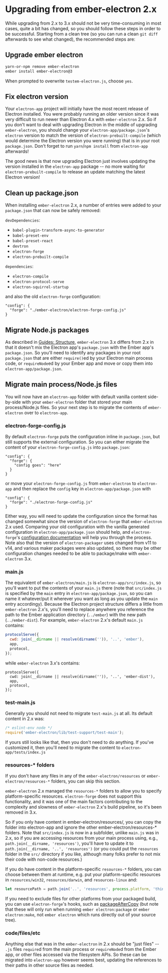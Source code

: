 # Upgrading from ember-electron 2.x

While upgrading from 2.x to 3.x should not be very time-consuming in most cases, quite a bit has changed, so you should follow these steps in order to be successful. Starting from a clean tree (so you can run a clean `git diff` afterwards to see what changed), the recommended steps are:

## Upgrade ember electron

```sh
yarn-or-npm remove ember-electron
ember install ember-electron@3
```

When prompted to overwrite `testem-electron.js`, choose `yes`.

## Fix electron version

Your `electron-app` project will initially have the most recent release of Electron installed. You were probably running an older version since it was very difficult to run newer than Electron 4.x with `ember-electron` 2.x. So if you don't want to deal with upgrading Electron in the middle of upgrading `ember-electron`, you should change your `electron-app/package.json`'s `electron` version to match the version of `electron-prebuilt-compile` (which would determine the Electron version you were running) that is in your root `package.json`. Don't forget to run `yarn`/`npm install` from `electron-app` afterwards!

The good news is that now upgrading Electron just involves updating the version installed in the `electron-app` package -- no more waiting for `electron-prebuilt-compile` to release an update matching the latest Electron version!

## Clean up package.json

When installing `ember-electron` 2.x, a number of entries were added to your `package.json` that can now be safely removed:

`devDependencies`:
* `babel-plugin-transform-async-to-generator`
* `babel-preset-env`
* `babel-preset-react`
* `devtron`
* `electron-forge`
* `electron-prebuilt-compile`

`dependencies`:
* `electron-compile`
* `electron-protocol-serve`
* `electron-squirrel-startup`

and also the old `electron-forge` configuration:

```
"config": {
  "forge": "./ember-electron/electron-forge-config.js"
}
```

## Migrate Node.js packages

As described in [Guides: Structure](./structure), `ember-electron` 3.x differs from 2.x in that it doesn't mix the Electron app's `package.json` with the Ember app's `package.json`. So you'll need to identify any packages in your root `package.json` that are either `require()`ed by your Electron main process code, or `requireNode`ed by your Ember app and move or copy them into `electron-app/package.json`.

## Migrate main process/Node.js files

You will now have an `electron-app` folder with default vanilla content side-by-side with your `ember-electron` folder that stored your main process/Node.js files. So your next step is to migrate the contents of `ember-electron` over to `electron-app`.

### electron-forge-config.js

By default `electron-forge` puts the configuration inline in `package.json`, but still supports the external configuration. So you can either migrate the content of your `electron-forge-config.js` into `package.json`:

```
"config": {
  "forge": {
    "config goes": "here"
  }
}
```

or move your `electron-forge-config.js` from `ember-electron` to `electron-app` and then replace the `config` key in `electron-app/package.json` with

```
"config": {
  "forge": "./electron-forge-config.js"
}
```

Either way, you will need to update the configuration since the format has changed somewhat since the version of `electron-forge` that `ember-electron` 2.x used. Comparing your old configuration with the vanilla generated configuration in `electron-app/package.json` should help, and `electron-forge`'s [configuration documentation](https://www.electronforge.io/configuration) will help you through the process. Note also that the version of `electron-packager` uses changed from v11 to v14, and various maker packages were also updated, so there may be other configuration changes needed to be able to package/make with `ember-electron` 3.x.

### main.js

The equivalent of `ember-electron/main.js` is `electron-app/src/index.js`, so you'll want to put the contents of your `main.js` there (note that `src/index.js` is specified by the `main` entry in `electron-app/package.json`, so you can name it whatever/put it wherever you want as long as you update the `main` entry accordingy). Because the Electron project structure differs a little from `ember-electron` 2.x's, you'll need to replace anywhere you reference the path to the Ember application directory (`../ember`) with the new path (`../ember-dist`). For example, `ember-electron` 2.x's default `main.js` contains:

```javascript
protocolServe({
  cwd: join(__dirname || resolve(dirname('')), '..', 'ember'),
  app,
  protocol,
});
```

while `ember-electron` 3.x's contains:

```
protocolServe({
  cwd: join(__dirname || resolve(dirname('')), '..', 'ember-dist'),
  app,
  protocol,
});
```

### test-main.js

Generally you should not need to migrate `test-main.js` at all. Its default content in 2.x was:

```javascript
/* eslint-env node */
require('ember-electron/lib/test-support/test-main');
```

If yours still looks like that, then you don't need to do anything. If you've customized it, then you'll need to migrate the content to `electron-app/tests/index.js`

### resources-* folders

If you don't have any files in any of the `ember-electron/resources` or `ember-electron/resources-*` folders, you can skip this section.

`ember-electron` 2.x managed the `resources-*` folders to allow you to specify platform-specific resources. `electron-forge` does not support this functionality, and it was one of the main factors contributing to the complexity and slowness of `ember-electron` 2.x's build pipeline, so it's been removed in 3.x.

So if you only have content in ember-electron/resources/, you can copy the folder into electron-app and ignore the other ember-electron/resources-* folders. Note that `src/index.js` is now in a subfolder, unlike `main.js` was in 2.x, so if you are accessing resources from your main process using, e.g., `path.join(__dirname, 'resources')`, you'll have to update it to `path.join(__dirname, '..', 'resources')` (or you could put the `resources` folder in the `src/` directory if you like, although many folks prefer to not mix their code with non-code resources.)

If you do have content in the platform-specific `resources-*` folders, you can choose between them at runtime, e.g. put your platform-specific resources in `resources/win32`, `resources/darwin`, and `resources-linux` and:

```javascript
let resourcePath = path.join('..', 'resources', process.platform, 'thing.json.txt');
```

If you need to exclude files for other platforms from your packaged build, you can use `electron-forge`'s hooks, such as [packageAfterCopy](https://www.electronforge.io/configuration#packageaftercopy) (but note that these will only run when running `ember electron:package` or `ember electron:make`, not `ember electron` which runs directly out of your source tree).

### code/files/etc

Anything else that was in the `ember-electron` in 2.x should be "just files" -- `.js` files `require`d from the main process or `requireNode`d from the Ember app, or other files accessed via the filesystem APIs. So these can be migrated into `electron-app` however seems best, updating the references to their paths in other source files as needed.
